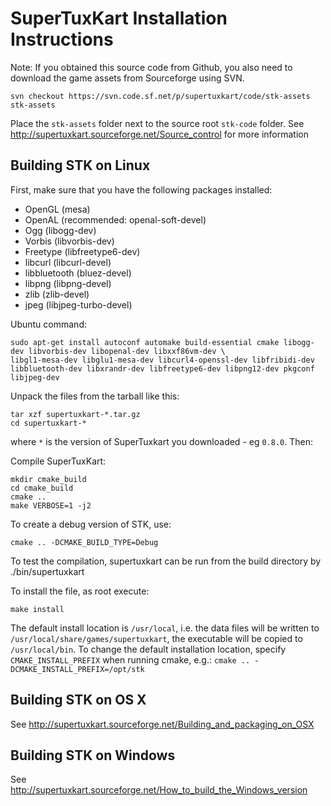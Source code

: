 # SuperTuxKart Installation Instructions

Note: If you obtained this source code from Github, you also need to download the game assets from Sourceforge using SVN.

`svn checkout https://svn.code.sf.net/p/supertuxkart/code/stk-assets stk-assets`

Place the `stk-assets` folder next to the source root `stk-code` folder.
See <http://supertuxkart.sourceforge.net/Source_control> for more information


## Building STK on Linux

First, make sure that you have the following packages installed:

  * OpenGL (mesa)
  * OpenAL (recommended: openal-soft-devel)
  * Ogg    (libogg-dev)
  * Vorbis (libvorbis-dev)
  * Freetype (libfreetype6-dev)
  * libcurl (libcurl-devel)
  * libbluetooth (bluez-devel)
  * libpng (libpng-devel)
  * zlib (zlib-devel)
  * jpeg (libjpeg-turbo-devel)

Ubuntu command:

```
sudo apt-get install autoconf automake build-essential cmake libogg-dev libvorbis-dev libopenal-dev libxxf86vm-dev \
libgl1-mesa-dev libglu1-mesa-dev libcurl4-openssl-dev libfribidi-dev libbluetooth-dev libxrandr-dev libfreetype6-dev libpng12-dev pkgconf libjpeg-dev
```
  
Unpack the files from the tarball like this:

```
tar xzf supertuxkart-*.tar.gz
cd supertuxkart-*
```

where `*` is the version of SuperTuxkart you downloaded - eg `0.8.0`. Then:


Compile SuperTuxKart:

```
mkdir cmake_build
cd cmake_build
cmake ..
make VERBOSE=1 -j2
```

To create a debug version of STK, use:

```
cmake .. -DCMAKE_BUILD_TYPE=Debug
```

To test the compilation, supertuxkart can be run from the build
directory by ./bin/supertuxkart 

To install the file, as root execute:

```
make install
```

The default install location is `/usr/local`, i.e. the data files will
be written to `/usr/local/share/games/supertuxkart`, the executable
will be copied to `/usr/local/bin`. To change the default installation
location, specify `CMAKE_INSTALL_PREFIX` when running cmake, e.g.:
`cmake .. -DCMAKE_INSTALL_PREFIX=/opt/stk`

  
## Building STK on OS X
See <http://supertuxkart.sourceforge.net/Building_and_packaging_on_OSX>


## Building STK on Windows
See <http://supertuxkart.sourceforge.net/How_to_build_the_Windows_version>
